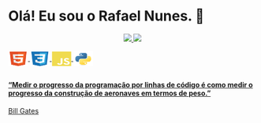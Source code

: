 # Olá! Eu sou o Rafael Nunes. 👋
<div align="center">
  <a href="https://github.com/rafaeln96">
  <img height="170em" src="https://github-readme-stats.vercel.app/api?username=rafaeln96&show_icons=true&theme=merko&include_all_commits=true&count_private=true"/>
  <img height="170em" src="https://github-readme-stats.vercel.app/api/top-langs/?username=rafaeln96&layout=compact&langs_count=7&theme=merko"/>
</div>
<div style="display: inline_block"><br>
  <img align="center" alt="Rafael-HTML" height="30" width="40" src="https://raw.githubusercontent.com/devicons/devicon/master/icons/html5/html5-original.svg">
  <img align="center" alt="Rafael-CSS" height="30" width="40" src="https://raw.githubusercontent.com/devicons/devicon/master/icons/css3/css3-original.svg">
  <img align="center" alt="Rafael-Js" height="30" width="40" src="https://raw.githubusercontent.com/devicons/devicon/master/icons/javascript/javascript-plain.svg">
  <img align="center" alt="Rafael-Python" height="30" width="40" src="https://raw.githubusercontent.com/devicons/devicon/master/icons/python/python-original.svg">
</div>

##

#### “Medir o progresso da programação por linhas de código é como medir o progresso da construção de aeronaves em termos de peso.”
Bill Gates 
